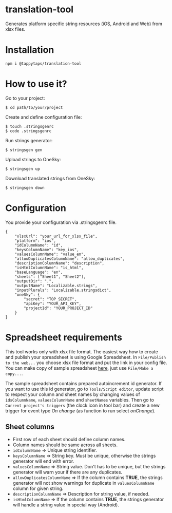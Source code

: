 # translation-tool

Generates platform specific string resources (iOS, Android and Web) from xlsx files.

# Installation

```
npm i @tappytaps/translation-tool
```

# How to use it?

Go to your project:

```
$ cd path/to/your/project
```

Create and define configuration file:

```
$ touch .stringsgenrc
$ code .stringsgenrc
```

Run strings generator:

```
$ stringsgen gen
```

Upload strings to OneSky:

```
$ stringsgen up
```

Download translated strings from OneSky:

```
$ stringsgen down
```

# Configuration

You provide your configuration via .stringsgenrc file.

```
{
    "xlsxUrl": "your_url_for_xlsx_file",
    "platform": "ios",
    "idColumnName": "id",
    "keysColumnName": "key_ios",
    "valuesColumnName": "value_en",
    "allowDuplicatesColumnName": "allow_duplicates",
    "descriptionColumnName": "description",
    "isHtmlColumnName": "is_html",
    "baseLanguage": "en",
    "sheets": ["Sheet1", "Sheet2"],
    "outputDir": ".",
    "outputName": "Localizable.strings",
    "inputPlurals": "Localizable.stringsdict",
    "oneSky": {
        "secret": "TOP_SECRET",
        "apiKey": "YOUR_API_KEY",
        "projectId": "YOUR_PROJECT_ID"
    }
}
```

# Spreadsheet requirements

This tool works only with xlsx file format. The easiest way how to create and publish your spreadsheet is using Google Spreadsheet. In `File/Publish to the web...` you choose xlsx file format and put the link in your config file. You can make copy of sample spreadsheet [here](https://docs.google.com/spreadsheets/d/1Jwpwu6p4cFy8rMRmxHO9r5ft8NO86FwFGDMLVneNCTI/edit?ts=5c10d990#gid=0), just use `File/Make a copy...`.

The sample spreadsheet contains prepared autoincrement id generator. If you want to use this id generator, go to `Tools/Script editor`, update script to respect your column and sheet names by changing values of `idsColumnName`, `valuesColumnName` and `sheetNames` variables. Then go to `Current project's triggers` (the clock icon in tool bar) and create a new trigger for event type _On change_ (as function to run select _onChange_).

## Sheet columns

-   First row of each sheet should define column names.
-   Column names should be same across all sheets.
-   `idColumnName` => Unique string identifier.
-   `keysColumnName` => String key. Must be unique, otherwise the strings generator will end with error.
-   `valuesColumnName` => String value. Don't has to be unique, but the strings generator will warn your if there are any duplicates.
-   `allowDuplicatesColumnName` => If the column contains **TRUE**, the strings generator will not show warnings for duplicate in `valuesColumnName` column for given string.
-   `descriptionColumnName` => Description for string value, if needed.
-   `isHtmlColumnName` => If the column contains **TRUE**, the strings generator will handle a string value in special way (Android).
